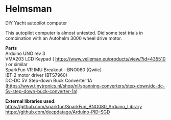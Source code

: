 # Helmsman

<p>
DIY Yacht autopilot computer</p>
<p>
This autopilot computer is almost untested. Did some test trials in combination with an Autohelm 3000 wheel drive motor.
</p>

<b>Parts</b><br/>
Arduino UNO rev 3<br/>
VMA203 LCD Keypad ( https://www.velleman.eu/products/view/?id=435510 ) or similar <br/>
SparkFun VR IMU Breakout - BNO080 (Qwiic)<br/>
IBT-2 motor driver (BTS7960)<br/>
DC-DC 5V Step-down Buck Converter 1A (https://www.tinytronics.nl/shop/nl/spanning-converters/step-down/dc-dc-5v-step-down-buck-converter-1a)<br/>

<b>External libraries used: </b><br/>
https://github.com/sparkfun/SparkFun_BNO080_Arduino_Library<br/>
https://github.com/deepdatago/Arduino-PID-SGD<br/>
